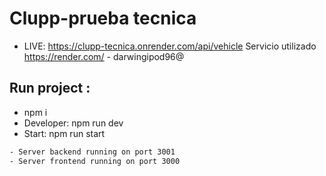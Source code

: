 # Clupp-prueba tecnica
- LIVE: https://clupp-tecnica.onrender.com/api/vehicle
Servicio utilizado https://render.com/ - darwingipod96@

## Run project : 
- npm i 
- Developer: npm run dev
- Start: npm run start

```sh
- Server backend running on port 3001
- Server frontend running on port 3000
```
